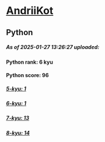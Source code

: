 # [AndriiKot](https://www.codewars.com/users/AndriiKot) 
## Python

##### As of 2025-01-27 13:26:27 uploaded:

#### Python rank: 6 kyu

#### Python score: 96

##### [5-kyu: 1](https://github.com/AndriiKot/Python__CodeWars/tree/main/kyu-5)

##### [6-kyu: 1](https://github.com/AndriiKot/Python__CodeWars/tree/main/kyu-6)

##### [7-kyu: 13](https://github.com/AndriiKot/Python__CodeWars/tree/main/kyu-7)

##### [8-kyu: 14](https://github.com/AndriiKot/Python__CodeWars/tree/main/kyu-8)

